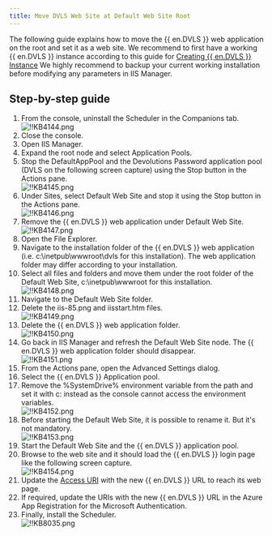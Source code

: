 ```yaml
---
title: Move DVLS Web Site at Default Web Site Root
---
```

The following guide explains how to move the {{ en.DVLS }} web application on the root and set it as a web site. We recommend to first have a working {{ en.DVLS }} instance according to this guide for [Creating {{ en.DVLS }} Instance](/server/installation/create-server-instance/) We highly recommend to backup your current working installation before modifying any parameters in IIS Manager.

## Step-by-step guide

1. From the console, uninstall the Scheduler in the Companions tab.  
![!!KB4144.png](https://webdevolutions.azureedge.net/docs/en/kb/KB4144.png)
1. Close the console.
1. Open IIS Manager.
1. Expand the root node and select Application Pools.
1. Stop the DefaultAppPool and the Devolutions Password application pool (DVLS on the following screen capture) using the Stop button in the Actions pane.  
![!!KB4145.png](https://webdevolutions.azureedge.net/docs/en/kb/KB4145.png)
1. Under Sites, select Default Web Site and stop it using the Stop button in the Actions pane.  
![!!KB4146.png](https://webdevolutions.azureedge.net/docs/en/kb/KB4146.png)
1. Remove the {{ en.DVLS }} web application under Default Web Site.  
![!!KB4147.png](https://webdevolutions.azureedge.net/docs/en/kb/KB4147.png)
1. Open the File Explorer.
1. Navigate to the installation folder of the {{ en.DVLS }} web application (i.e. c:\inetpub\wwwroot\dvls for this installation). The web application folder may differ according to your installation.
1. Select all files and folders and move them under the root folder of the Default Web Site, c:\inetpub\wwwroot for this installation.  
![!!KB4148.png](https://webdevolutions.azureedge.net/docs/en/kb/KB4148.png)
1. Navigate to the Default Web Site folder.
1. Delete the iis-85.png and iisstart.htm files.  
![!!KB4149.png](https://webdevolutions.azureedge.net/docs/en/kb/KB4149.png)
1. Delete the {{ en.DVLS }} web application folder.  
![!!KB4150.png](https://webdevolutions.azureedge.net/docs/en/kb/KB4150.png)
1. Go back in IIS Manager and refresh the Default Web Site node. The {{ en.DVLS }} web application folder should disappear.  
![!!KB4151.png](https://webdevolutions.azureedge.net/docs/en/kb/KB4151.png)
1. From the Actions pane, open the Advanced Settings dialog.
1. Select the {{ en.DVLS }} Application pool.
1. Remove the %SystemDrive% environment variable from the path and set it with c: instead as the console cannot access the environment variables.  
![!!KB4152.png](https://webdevolutions.azureedge.net/docs/en/kb/KB4152.png)
1. Before starting the Default Web Site, it is possible to rename it. But it's not mandatory.  
![!!KB4153.png](https://webdevolutions.azureedge.net/docs/en/kb/KB4153.png)
1. Start the Default Web Site and the {{ en.DVLS }} application pool.
1. Browse to the web site and it should load the {{ en.DVLS }} login page like the following screen capture.  
![!!KB4154.png](https://webdevolutions.azureedge.net/docs/en/kb/KB4154.png)
1. Update the [Access URI](https://docs.devolutions.net/kb/devolutions-server/knowledge-base/access-uri/) with the new {{ en.DVLS }} URL to reach its web page.  
1. If required, update the URIs with the new {{ en.DVLS }} URL in the Azure App Registration for the Microsoft Authentication.
1. Finally, install the Scheduler.  
![!!KB8035.png](https://webdevolutions.azureedge.net/docs/en/kb/KB8035.png)
